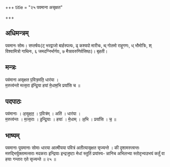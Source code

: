 +++
title = "२५ पवमाना असृक्षत"

+++
## अधिमन्त्रम्
पवमानः सोमः। सप्तर्षयः(ट् भरद्वाजो बार्हस्पत्यः, ढ् कश्यपो मारीचः, थ् गोतमो राहूगणः, ध् भौमोत्रिः, श् विश्वामित्रो गाथिनः, ६ जमदग्निर्भार्गवः, ७ मैत्रावरुणिर्वसिष्ठः)। बृहती।

## मन्त्रः
पव॑माना असृक्षत प॒वित्र॒मति॒ धार॑या ।  
म॒रुत्व॑न्तो मत्स॒रा इ॑न्द्रि॒या हया॑ मे॒धाम॒भि प्रयां॑सि च ॥

## पदपाठः
पव॑मानाः । अ॒सृ॒क्ष॒त॒ । प॒वित्र॑म् । अति॑ । धार॑या ।  
म॒रुत्व॑न्तः । म॒त्स॒राः । इ॒न्द्रि॒याः । हयाः॑ । मे॒धाम् । अ॒भि । प्रयां॑सि । च॒ ॥

## भाष्यम्
पवमानाः पूयमानाः सोमाः धारया आत्मीयया पवित्रं अतीत्यासृक्षत सृज्यन्ते । की दृशामरुत्वन्तः मरुद्भिर्युक्तामत्सराः मदकराः इन्द्रियाः इन्द्रजुष्टाः मेधां स्तुतिं प्रयांस्य- न्नानिच अभिलभ्या स्तोतृभ्यउभयं कर्तुं वा हयाः गन्तारः एते सृज्यन्ते ॥ २५ ॥